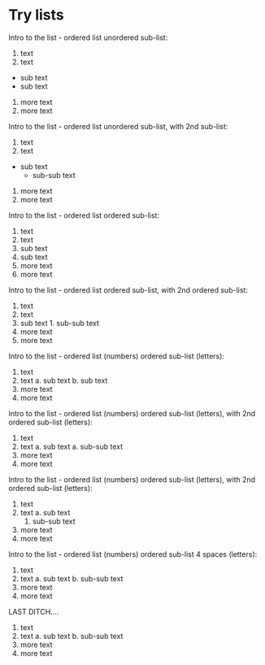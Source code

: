 # Try lists 

Intro to the list - ordered list unordered sub-list:

1. text
1. text 
  - sub text
  - sub text
1. more text
1. more text

Intro to the list - ordered list unordered sub-list, with 2nd sub-list:

1. text
1. text 
  - sub text
    - sub-sub text
1. more text
1. more text

Intro to the list - ordered list ordered sub-list:

1. text
1. text 
  1. sub text
  1. sub text
1. more text
1. more text

Intro to the list - ordered list ordered sub-list, with 2nd ordered sub-list:

1. text
1. text 
  1. sub text
    1. sub-sub text
1. more text
1. more text

Intro to the list - ordered list (numbers) ordered sub-list (letters):

1. text
1. text 
  a. sub text
  b. sub text
1. more text
1. more text

Intro to the list - ordered list (numbers) ordered sub-list (letters), with 2nd ordered sub-list (letters):

1. text
1. text 
  a. sub text
    a. sub-sub text
1. more text
1. more text

Intro to the list - ordered list (numbers) ordered sub-list (letters), with 2nd ordered sub-list (letters):

1. text
1. text 
  a. sub text
    1. sub-sub text
1. more text
1. more text

Intro to the list - ordered list (numbers) ordered sub-list 4 spaces (letters):

1. text
1. text 
    a. sub text
    b. sub-sub text
1. more text
1. more text

LAST DITCH....

1. text
1. text 
    a. sub text
    b. sub-sub text
1. more text
1. more text
